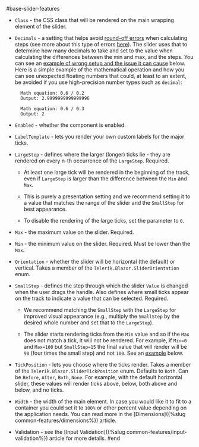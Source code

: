 #base-slider-features
* `Class` - the CSS class that will be rendered on the main wrapping element of the slider.

* `Decimals` - a setting that helps avoid <a href="https://en.wikipedia.org/wiki/Round-off_error" target="_blank">round-off errors</a> when calculating steps (see more about this type of errors <a href="https://en.wikipedia.org/wiki/Floating-point_arithmetic#Accuracy_problems" target="_blank">here</a>). The slider uses that to determine how many decimals to take and set to the value when calculating the differences between the min and max, and the steps. You can see an [example of wrong setup and the issue it can cause](#decimals-and-rounding-errors) below. Here is a simple example of the mathematical operation and how you can see unexpected floating numbers that could, at least to an extent, be avoided if you use high-precision number types such as `decimal`:
    
        Math equation: 0.6 / 0.2 
        Output: 2.9999999999999996
        
        Math equation: 0.6 / 0.3
        Output: 2

* `Enabled` - whether the component is enabled.

* `LabelTemplate` - lets you render your own custom labels for the major ticks.

* `LargeStep` - defines where the larger (longer) ticks lie - they are rendered on every n-th occurrence of the `LargeStep`. Required. 

    * At least one large tick will be rendered in the beginning of the track, even if `LargeStep` is larger than the difference between the `Min` and `Max`. 
    
    * This is purely a presentation setting and we recommend setting it to a value that matches the range of the slider and the `SmallStep` for best appearance.
    
    * To disable the rendering of the large ticks, set the parameter to `0`.

* `Max` - the maximum value on the slider. Required.

* `Min` - the minimum value on the slider. Required. Must be lower than the `Max`.

* `Orientation` - whether the slider will be horizontal (the default) or vertical. Takes a member of the `Telerik.Blazor.SliderOrientation` enum.

* `SmallStep` - defines the step through which the slider `Value` is changed when the user drags the handle. Also defines where small ticks appear on the track to indicate a value that can be selected. Required.

    * We recommend matching the `SmallStep` with the `LargeStep` for improved visual appearance (e.g., multiply the `SmallStep` by the desired whole number and set that to the `LargeStep`). 

    * The slider starts rendering ticks from the `Min` value and so if the `Max` does not match a tick, it will not be rendered. For example, if `Min=0` and `Max=100` but `SmallStep=15` the final value that will render will be `90` (four times the small step) and not `100`. See an [example](#not-matching-ticks-steps-min-max) below.

* `TickPosition` - lets you choose where the ticks render. Takes a member of the `Telerik.Blazor.SliderTickPosition` enum. Defaults to `Both`. Can be `Before`, `After`, `Both`, `None`. For example, with the default horizontal slider, these values will render ticks above, below, both above and below, and no ticks.

* `Width` - the width of the main element. In case you would like it to fit to a container you could set it to `100%` or other percent value depending on the application needs. You can read more in the [Dimensions]({%slug common-features/dimensions%}) article.

* Validation - see the [Input Validation]({%slug common-features/input-validation%}) article for more details.
#end
